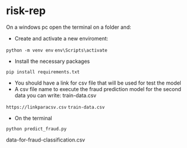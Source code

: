 # risk-rep

On a windows pc open the terminal on a folder and:

* Create and activate a new enviroment:

`
python -m venv env
`
`
env\Scripts\activate
` 

* Install the necessary packages

`
pip install requirements.txt
`

* You should have a link for csv file that will be used for test the model
* A csv file name to execute the fraud prediction model
  for the second data you can write: train-data.csv

`
https://linkparacsv.csv
`
`
train-data.csv
`

* On the terminal

`
python predict_fraud.py
`


data-for-fraud-classification.csv
